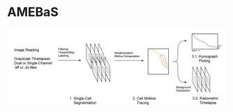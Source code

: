 # AMEBaS

<p align="center">
  <img  src="https://raw.githubusercontent.com/badain/amebas/main/pipeline_banner.jpg">
</p>
